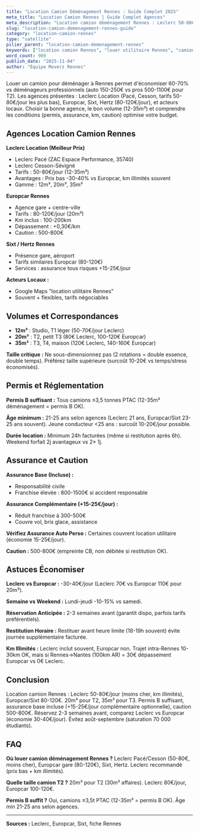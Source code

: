 ```yaml
---
title: "Location Camion Déménagement Rennes : Guide Complet 2025"
meta_title: "Location Camion Rennes | Guide Complet Agences"
meta_description: "Location camion déménagement Rennes : Leclerc 50-80€, Europcar 80-120€. 12-35m³. Permis B, assurance, km. Guide complet agences Rennes."
slug: "location-camion-demenagement-rennes-guide"
category: "location-camion-rennes"
type: "satellite"
pilier_parent: "location-camion-demenagement-rennes"
keywords: ["location camion Rennes", "louer utilitaire Rennes", "camion déménagement Rennes"]
word_count: 900
publish_date: "2025-11-04"
author: "Équipe Moverz Rennes"
---
```


Louer un camion pour déménager à Rennes permet d'économiser 60-70% vs déménageurs professionnels (auto 150-250€ vs pros 500-1100€ pour T2). Les agences présentes : Leclerc Location (Pacé, Cesson, tarifs 50-80€/jour les plus bas), Europcar, Sixt, Hertz (80-120€/jour), et acteurs locaux. Choisir la bonne agence, le bon volume (12-35m³) et comprendre les conditions (permis, assurance, km, caution) optimise votre budget.

## Agences Location Camion Rennes

**Leclerc Location (Meilleur Prix)**
- Leclerc Pacé (ZAC Espace Performance, 35740)
- Leclerc Cesson-Sévigné
- Tarifs : 50-80€/jour (12-35m³)
- Avantages : Prix bas -30-40% vs Europcar, km illimités souvent
- Gamme : 12m³, 20m³, 35m³

**Europcar Rennes**
- Agence gare + centre-ville
- Tarifs : 80-120€/jour (20m³)
- Km inclus : 100-200km
- Dépassement : +0,30€/km
- Caution : 500-800€

**Sixt / Hertz Rennes**
- Présence gare, aéroport
- Tarifs similaires Europcar (80-120€)
- Services : assurance tous risques +15-25€/jour

**Acteurs Locaux :**
- Google Maps "location utilitaire Rennes"
- Souvent + flexibles, tarifs négociables

## Volumes et Correspondances

- **12m³** : Studio, T1 léger (50-70€/jour Leclerc)
- **20m³** : T2, petit T3 (80€ Leclerc, 100-120€ Europcar)
- **35m³** : T3, T4, maison (120€ Leclerc, 140-160€ Europcar)

**Taille critique :** Ne sous-dimensionnez pas (2 rotations = double essence, double temps). Préférez taille supérieure (surcoût 10-20€ vs temps/stress économisés).

## Permis et Réglementation

**Permis B suffisant :** Tous camions ≤3,5 tonnes PTAC (12-35m³ déménagement = permis B OK).

**Âge minimum :** 21-25 ans selon agences (Leclerc 21 ans, Europcar/Sixt 23-25 ans souvent). Jeune conducteur <25 ans : surcoût 10-20€/jour possible.

**Durée location :** Minimum 24h facturées (même si restitution après 6h). Weekend forfait 2j avantageux vs 2× 1j.

## Assurance et Caution

**Assurance Base (Incluse) :**
- Responsabilité civile
- Franchise élevée : 800-1500€ si accident responsable

**Assurance Complémentaire (+15-25€/jour) :**
- Réduit franchise à 300-500€
- Couvre vol, bris glace, assistance

**Vérifiez Assurance Auto Perso :** Certaines couvrent location utilitaire (économie 15-25€/jour).

**Caution :** 500-800€ (empreinte CB, non débitée si restitution OK).

## Astuces Économiser

**Leclerc vs Europcar :** -30-40€/jour (Leclerc 70€ vs Europcar 110€ pour 20m³).

**Semaine vs Weekend :** Lundi-jeudi -10-15% vs samedi.

**Réservation Anticipée :** 2-3 semaines avant (garantit dispo, parfois tarifs préférentiels).

**Restitution Horaire :** Restituer avant heure limite (18-19h souvent) évite journée supplémentaire facturée.

**Km Illimités :** Leclerc inclut souvent, Europcar non. Trajet intra-Rennes 10-30km OK, mais si Rennes→Nantes (100km AR) = 30€ dépassement Europcar vs 0€ Leclerc.

## Conclusion

Location camion Rennes : Leclerc 50-80€/jour (moins cher, km illimités), Europcar/Sixt 80-120€. 20m³ pour T2, 35m³ pour T3. Permis B suffisant, assurance base incluse (+15-25€/jour complémentaire optionnelle), caution 500-800€. Réservez 2-3 semaines avant, comparez Leclerc vs Europcar (économie 30-40€/jour). Évitez août-septembre (saturation 70 000 étudiants).

## FAQ

**Où louer camion déménagement Rennes ?**
Leclerc Pacé/Cesson (50-80€, moins cher), Europcar gare (80-120€), Sixt, Hertz. Leclerc recommandé (prix bas + km illimités).

**Quelle taille camion T2 ?**
20m³ pour T2 (30m³ affaires). Leclerc 80€/jour, Europcar 100-120€.

**Permis B suffit ?**
Oui, camions ≤3,5t PTAC (12-35m³ = permis B OK). Âge min 21-25 ans selon agences.

---
**Sources :** Leclerc, Europcar, Sixt, fiche Rennes

